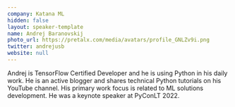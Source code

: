 ```yaml
---
company: Katana ML
hidden: false
layout: speaker-template
name: Andrej Baranovskij
photo_url: https://pretalx.com/media/avatars/profile_GNLZv9i.png
twitter: andrejusb
website: null
---
```


Andrej is TensorFlow Certified Developer and he is using Python in his daily work. He is an active blogger and shares technical Python tutorials on his YouTube channel. His primary work focus is related to ML solutions development. He was a keynote speaker at PyConLT 2022.
